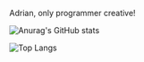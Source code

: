 Adrian, only programmer creative! 

![Anurag's GitHub stats](https://github-readme-stats.vercel.app/api?username=SkAdrian&show_icons=true&theme=highcontrast)

![Top Langs](https://github-readme-stats.vercel.app/api/top-langs/?username=SkAdrian&layout=compact)


